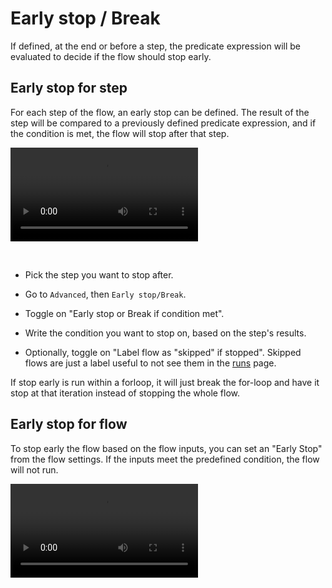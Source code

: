 # Early stop / Break

If defined, at the end or before a step, the predicate expression will be evaluated to decide if the flow should stop early.

## Early stop for step

For each step of the flow, an early stop can be defined. The result of the step will be compared to a previously defined predicate expression, and if the condition is met, the flow will stop after that step.

<video
    className="border-2 rounded-xl object-cover w-full h-full dark:border-gray-800"
    controls
    src="/videos/early_stop.mp4"
/>

<br/>

- Pick the step you want to stop after.

- Go to `Advanced`, then `Early stop/Break`.

- Toggle on "Early stop or Break if condition met".

- Write the condition you want to stop on, based on the step's results.

- Optionally, toggle on "Label flow as "skipped" if stopped". Skipped flows are just a label useful to not see them in the [runs](../core_concepts/5_monitor_past_and_future_runs/index.mdx) page.

If stop early is run within a forloop, it will just break the for-loop and have it stop at that iteration instead of stopping the whole flow.

## Early stop for flow

To stop early the flow based on the flow inputs, you can set an "Early Stop" from the flow settings. If the inputs meet the predefined condition, the flow will not run.

<video
    className="border-2 rounded-xl object-cover w-full h-full dark:border-gray-800"
    controls
    src="/videos/early_stop_flow.mp4"
/>